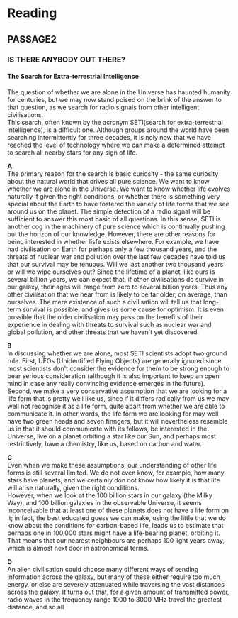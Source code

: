 # Reading
## PASSAGE2

### IS THERE ANYBODY OUT THERE?  
#### The Search for Extra-terrestrial Intelligence  
  
  
The question of whether we are alone in the Universe has haunted humanity for centuries, but we may now stand poised on the brink of the answer to that question, as we search for radio signals from other intelligent civilisations.  
This search, often known by the acronym SETI(search for extra-terrestrial intelligence), is a difficult one. Although groups around the world have been searching intermittently for three decades, it is noly now that we have reached the level of technology where we can make a determined attempt to search all nearby stars for any sign of life.  
  
**A**  
The primary reason for the search is basic curiosity - the same curiosity about the natural world that drives all pure science. We want to know whether we are alone in the Universe. We want to know whether life evolves naturally if given the right conditions, or whether there is something very special about the Earth to have fostered the variety of life forms that we see around us on the planet. The simple detection of a radio signal will be sufficient to answer this most basic of all questions. In this sense, SETI is another cog in the machinery of pure science which is continually pushing out the horizon of our knowledge. However, there are other reasons for being interested in whether lisfe exists elsewhere. For example, we have had civilisation on Earth for perhaps only a few thousand years, and the threats of nuclear war and pollution over the last few decades have told us that our survival may be tenuous. Will we last another two thousand years or will we wipe ourselves out? Since the lifetime of a planet, like ours is several billion years, we can expect that, if other civilisations do survive in our galaxy, their ages will range from zero to several billion years. Thus any other civilisation that we hear from is likely to be far older, on average, than ourselves. The mere existence of such a civilisation will tell us that long-term survival is possible, and gives us some cause for optimism. It is even possible that the older civilisation may pass on the benefits of their experience in dealing with threats to survival such as nuclear war and global pollution, and other threats that we haven't yet discovered.  
  
**B**  
In discussing whether we are alone, most SETI scientists adopt two ground rule. First, UFOs (Unidentified Flying Objects) are generally ignored since most scientists don't consider the evidence for them to be strong enough to bear serious consideration (although it is also important to keep an open mind in case any really convincing evidence emerges in the future). Second, we make a very conservative assumption that we are looking for a life form that is pretty well like us, since if it differs radically from us we may well not recognise it as a life form, quite apart from whether we are able to communicate it. In other words, the life form we are looking for may well have two green heads and seven finngers, but it will nevertheless resemble us in that it should communicate with its fellows, be interested in the Universe, live on a planet orbiting a star like our Sun, and perhaps most restrictively, have a chemistry, like us, based on carbon and water.  
  
**C**  
Even when we make these assumptions, our understanding of other life forms is still several limited. We do not even know, for example, how many stars have planets, and we certainly don not know how likely it is that life will arise naturally, given the right conditions.  
However, when we look at the 100 billion stars in our galaxy (the Milky Way), and 100 billion galaxies in the observable Universe, it seems inconceivable that at least one of these planets does not have a life form on it; in fact, the best educated guess we can make, using the little that we do know about the conditions for carbon-based life, leads us to estimate that perhaps one in 100,000 stars might have a life-bearing planet, orbiting it. That means that our nearest neighbours are perhaps 100 light years away, which is almost next door in astronomical terms.  
  
**D**  
An alien civilisation could choose many different ways of sending information across the galaxy, but many of these either require too much energy, or else are severely attenuated while traversing the vast distances across the galaxy. It turns out that, for a given amount of transmitted power, radio waves in the frequency range 1000 to 3000 MHz travel the greatest distance, and so all 
